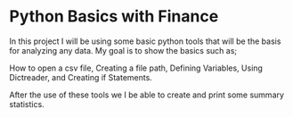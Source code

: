 # Python Basics with Finance

In this project I will be using some basic python tools that will be the basis for analyzing any data. 
My goal is to show the basics such as; 

How to open a csv file, 
Creating a file path, 
Defining Variables,
Using Dictreader, 
and Creating if Statements. 

After the use of these tools we I be able to create and print some summary statistics. 
